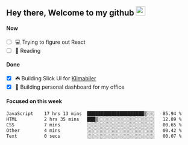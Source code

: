 ## Hey there, Welcome to my github <img src="https://media.giphy.com/media/hvRJCLFzcasrR4ia7z/giphy.gif" width="25px">

#### Now
- [ ] 💻 Trying to figure out React
- [ ] 📕 Reading

#### Done
- [x] ☘️ Building Slick UI for [Klimabiler](https://klimabiler.dk)
- [x] 🚀 Building personal dashboard for my office
 
 #### Focused on this week
<!--START_SECTION:waka-->

```txt
JavaScript    17 hrs 13 mins  █████████████████████▒░░░   85.94 %
HTML          2 hrs 35 mins   ███▒░░░░░░░░░░░░░░░░░░░░░   12.89 %
CSS           7 mins          ░░░░░░░░░░░░░░░░░░░░░░░░░   00.65 %
Other         4 mins          ░░░░░░░░░░░░░░░░░░░░░░░░░   00.42 %
Text          0 secs          ░░░░░░░░░░░░░░░░░░░░░░░░░   00.07 %
```

<!--END_SECTION:waka-->

